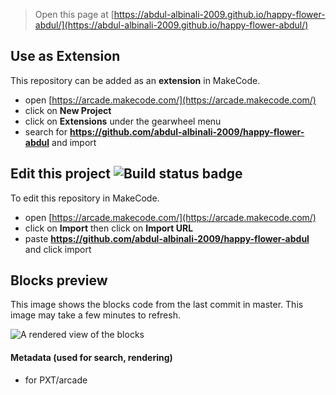  


> Open this page at [https://abdul-albinali-2009.github.io/happy-flower-abdul/](https://abdul-albinali-2009.github.io/happy-flower-abdul/)

## Use as Extension

This repository can be added as an **extension** in MakeCode.

* open [https://arcade.makecode.com/](https://arcade.makecode.com/)
* click on **New Project**
* click on **Extensions** under the gearwheel menu
* search for **https://github.com/abdul-albinali-2009/happy-flower-abdul** and import

## Edit this project ![Build status badge](https://github.com/abdul-albinali-2009/happy-flower-abdul/workflows/MakeCode/badge.svg)

To edit this repository in MakeCode.

* open [https://arcade.makecode.com/](https://arcade.makecode.com/)
* click on **Import** then click on **Import URL**
* paste **https://github.com/abdul-albinali-2009/happy-flower-abdul** and click import

## Blocks preview

This image shows the blocks code from the last commit in master.
This image may take a few minutes to refresh.

![A rendered view of the blocks](https://github.com/abdul-albinali-2009/happy-flower-abdul/raw/master/.github/makecode/blocks.png)

#### Metadata (used for search, rendering)

* for PXT/arcade
<script src="https://makecode.com/gh-pages-embed.js"></script><script>makeCodeRender("{{ site.makecode.home_url }}", "{{ site.github.owner_name }}/{{ site.github.repository_name }}");</script>
